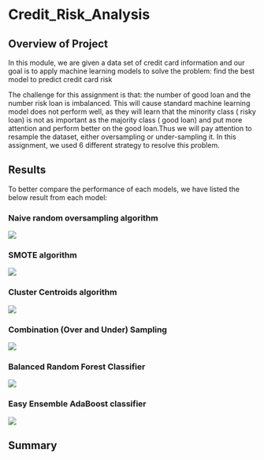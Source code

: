 # Credit_Risk_Analysis

## Overview of Project

In this module, we are given a data set of credit card information and our goal is to apply machine learning models to solve the problem: find the best model to predict credit card risk

The challenge for this assignment is that: the number of good loan and the number risk loan is imbalanced. This will cause standard machine learning model does not perform well, as they will learn that the minority class ( risky loan) is not as important as the majority class ( good loan) and put more attention and perform better on the good loan.Thus we will pay attention to resample the dataset, either oversampling or under-sampling it. In this assignment, we used 6 different strategy to resolve this problem.

## Results
To better compare the performance of each models, we have listed the below result from each model:

### Naive random oversampling algorithm
![](1.png)
### SMOTE algorithm
![](2.png)
### Cluster Centroids algorithm
![](3.png)
### Combination (Over and Under) Sampling
![](4.png)

### Balanced Random Forest Classifier
![](5.png)
### Easy Ensemble AdaBoost classifier
![](6.png)
## Summary
